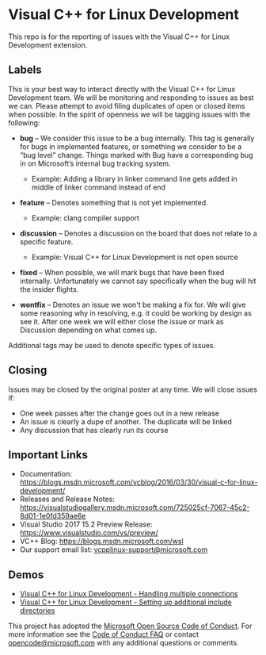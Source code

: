 # Visual C++ for Linux Development

This repo is for the reporting of issues with the Visual C++ for Linux Development extension.

## Labels
This is your best way to interact directly with the Visual C++ for Linux Development team. We will be monitoring and responding to issues as best we can. Please attempt to avoid filing duplicates of open or closed items when possible. In the spirit of openness we will be tagging issues with the following:

- **bug** – We consider this issue to be a bug internally. This tag is generally for bugs in implemented features, or something we consider to be a “bug level” change. Things marked with Bug have a corresponding bug in on Microsoft’s internal bug tracking system.
  - Example: Adding a library in linker command line gets added in middle of linker command instead of end

- **feature** – Denotes something that is not yet implemented.  
  - Example:  clang compiler support

- **discussion** – Denotes a discussion on the board that does not relate to a specific feature.
  - Example: Visual C++ for Linux Development is not open source 

- **fixed** – When possible, we will mark bugs that have been fixed internally.  Unfortunately we cannot say specifically when the bug will hit the insider flights.

- **wontfix** – Denotes an issue we won't be making a fix for.  We will give some reasoning why in resolving, e.g. it could be working by design as see it.  After one week we will either close the issue or mark as Discussion depending on what comes up.

Additional tags may be used to denote specific types of issues. 

## Closing
Issues may be closed by the original poster at any time.  We will close issues if:
- One week passes after the change goes out in a new release
- An issue is clearly a dupe of another.  The duplicate will be linked
- Any discussion that has clearly run its course

## Important Links
- Documentation:  https://blogs.msdn.microsoft.com/vcblog/2016/03/30/visual-c-for-linux-development/
- Releases and Release Notes: https://visualstudiogallery.msdn.microsoft.com/725025cf-7067-45c2-8d01-1e0fd359ae6e
- Visual Studio 2017 15.2 Preview Release: https://www.visualstudio.com/vs/preview/
- VC++ Blog: https://blogs.msdn.microsoft.com/wsl
- Our support email list: vcpplinux-support@microsoft.com

## Demos
- [Visual C++ for Linux Development - Handling multiple connections](https://vimeo.com/251731898)
- [Visual C++ for Linux Development - Setting up additional include directories](https://vimeo.com/251710903 )

This project has adopted the [Microsoft Open Source Code of Conduct](https://opensource.microsoft.com/codeofconduct/). For more information see the [Code of Conduct FAQ](https://opensource.microsoft.com/codeofconduct/faq/) or contact [opencode@microsoft.com](mailto:opencode@microsoft.com) with any additional questions or comments.

